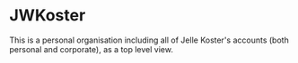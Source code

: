 # JWKoster
This is a personal organisation including all of Jelle Koster's accounts (both personal and corporate), as a top level view.
